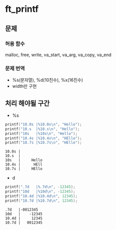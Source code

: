 # ft_printf
## 문제
### 허용 함수
malloc, free, write, va_start, va_arg, va_copy, va_end

### 문제 번역
* %s(문자열), %d(10진수), %x(16진수)
* width만 구현

## 처리 해야될 구간
* %s
~~~c
printf("10.0s |%10.0s\n", "Hello");
printf("10.s  |%10.s\n", "Hello");
printf("10s   |%10s\n", "Hello");
printf("10.4s |%10.4s\n", "HEllo");
printf("10.7s |%10.7s\n", "HEllo");
~~~

~~~
10.0s |          
10.s  |          
10s   |     Hello
10.4s |      HEll
10.7s |     HEllo
~~~

* d
~~~c
printf(".7d   |%.7d\n", -12345);
printf("10d   |%10d\n", -12345);
printf("10.4d |%10.4d\n", 12345);
printf("10.7d |%10.7d\n", 12345);
~~~

~~~
.7d   |-0012345
10d   |    -12345
10.4d |     12345
10.7d |   0012345
~~~
